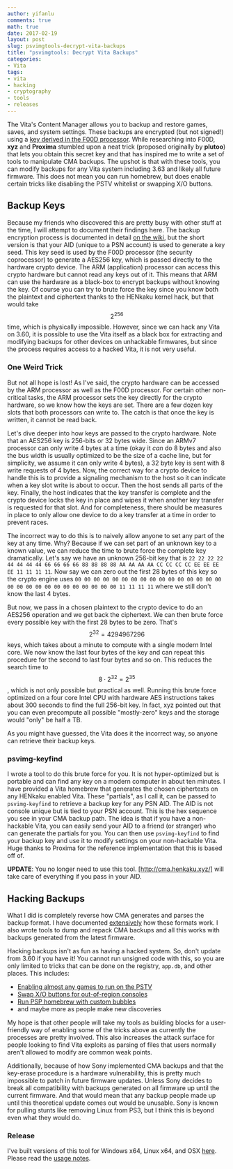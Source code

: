```yaml
---
author: yifanlu
comments: true
math: true
date: 2017-02-19
layout: post
slug: psvimgtools-decrypt-vita-backups
title: "psvimgtools: Decrypt Vita Backups"
categories:
- Vita
tags:
- vita
- hacking
- cryptography
- tools
- releases
---
```


The Vita's Content Manager allows you to backup and restore games, saves, and system settings. These backups are encrypted (but not signed!) using a [key derived in the F00D processor](https://wiki.henkaku.xyz/vita/PSVIMG). While researching into F00D, **xyz** and **Proxima** stumbled upon a neat trick (proposed originally by **plutoo**) that lets you obtain this secret key and that has inspired me to write a set of tools to manipulate CMA backups. The upshot is that with these tools, you can modify backups for any Vita system including 3.63 and likely all future firmware. This does not mean you can run homebrew, but does enable certain tricks like disabling the PSTV whitelist or swapping X/O buttons.

## Backup Keys

Because my friends who discovered this are pretty busy with other stuff at the time, I will attempt to document their findings here. The backup encryption process is documented in detail [on the wiki](https://wiki.henkaku.xyz/vita/PSVIMG), but the short version is that your AID (unique to a PSN account) is used to generate a key seed. This key seed is used by the F00D processor (the security coprocessor) to generate a AES256 key, which is passed directly to the hardware crypto device. The ARM (application) processor can access this crypto hardware but cannot read any keys out of it. This means that ARM can use the hardware as a black-box to encrypt backups without knowing the key. Of course you can try to brute force the key since you know both the plaintext and ciphertext thanks to the HENkaku kernel hack, but that would take $$2^{256}$$ time, which is physically impossible. However, since we can hack any Vita on 3.60, it is possible to use the Vita itself as a black box for extracting and modifying backups for other devices on unhackable firmwares, but since the process requires access to a hacked Vita, it is not very useful.

### One Weird Trick

But not all hope is lost! As I've said, the crypto hardware can be accessed by the ARM processor as well as the F00D processor. For certain other non-critical tasks, the ARM processor sets the key directly for the crypto hardware, so we know how the keys are set. There are a few dozen key slots that both processors can write to. The catch is that once the key is written, it cannot be read back.

Let's dive deeper into how keys are passed to the crypto hardware. Note that an AES256 key is 256-bits or 32 bytes wide. Since an ARMv7 processor can only write 4 bytes at a time (okay it _can_ do 8 bytes and also the bus width is usually optimized to be the size of a cache line, but for simplicity, we assume it can only write 4 bytes), a 32 byte key is sent with 8 write requests of 4 bytes. Now, the correct way for a crypto device to handle this is to provide a signaling mechanism to the host so it can indicate when a key slot write is about to occur. Then the host sends all parts of the key. Finally, the host indicates that the key transfer is complete and the crypto device locks the key in place and wipes it when another key transfer is requested for that slot. And for completeness, there should be measures in place to only allow one device to do a key transfer at a time in order to prevent races.

The incorrect way to do this is to naively allow anyone to set any part of the key at any time. Why? Because if we can set part of an unknown key to a known value, we can reduce the time to brute force the complete key dramatically. Let's say we have an unknown 256-bit key that is `22 22 22 22 44 44 44 44 66 66 66 66 88 88 88 88 AA AA AA AA CC CC CC CC EE EE EE EE 11 11 11 11`. Now say we can zero out the first 28 bytes of this key so the crypto engine uses `00 00 00 00 00 00 00 00 00 00 00 00 00 00 00 00 00 00 00 00 00 00 00 00 00 00 00 00 11 11 11 11` where we still don't know the last 4 bytes.

But now, we pass in a chosen plaintext to the crypto device to do an AES256 operation and we get back the ciphertext. We can then brute force every possible key with the first 28 bytes to be zero. That's $$2^{32} = 4294967296$$ keys, which takes about a minute to compute with a single modern Intel core. We now know the last four bytes of the key and can repeat this procedure for the second to last four bytes and so on. This reduces the search time to $$8 \cdot 2^{32} = 2^{35}$$, which is not only possible but practical as well. Running this brute force optimized on a four core Intel CPU with hardware AES instructions takes about 300 seconds to find the full 256-bit key. In fact, xyz pointed out that you can even precompute all possible "mostly-zero" keys and the storage would "only" be half a TB.

As you might have guessed, the Vita does it the incorrect way, so anyone can retrieve their backup keys.

### psvimg-keyfind

I wrote a tool to do this brute force for you. It is not hyper-optimized but is portable and can find any key on a modern computer in about ten minutes. I have provided a Vita homebrew that generates the chosen ciphertexts on any HENkaku enabled Vita. These "partials", as I call it, can be passed to `psvimg-keyfind` to retrieve a backup key for any PSN AID. The AID is not console unique but is tied to your PSN account. This is the hex sequence you see in your CMA backup path. The idea is that if you have a non-hackable Vita, you can easily send your AID to a friend (or stranger) who can generate the partials for you. You can then use `psvimg-keyfind` to find your backup key and use it to modify settings on your non-hackable Vita. Huge thanks to Proxima for the reference implementation that this is based off of.

**UPDATE**: You no longer need to use this tool. [http://cma.henkaku.xyz/] will take care of everything if you pass in your AID.

## Hacking Backups

What I did is completely reverse how CMA generates and parses the backup format. I have documented [extensively](https://github.com/yifanlu/psvimgtools/blob/master/psvimg.h) how these formats work. I also wrote tools to dump and repack CMA backups and all this works with backups generated from the latest firmware.

Hacking backups isn't as fun as having a hacked system. So, don't update from 3.60 if you have it! You cannot run unsigned code with this, so you are only limited to tricks that can be done on the registry, `app.db`, and other places. This includes:

* [Enabling almost any games to run on the PSTV](http://hackinformer.com/PlayStationGuide/PSV/tutorials/how_to_install_the_pstv_whitelist_patch_v2.html)
* [Swap X/O buttons for out-of-region consoles](http://hackinformer.com/PlayStationGuide/PSV/INFO_REGISTRY.html)
* [Run PSP homebrew with custom bubbles](http://hackinformer.com/PlayStationGuide/PSV/INFO_EPSP_BUBBLES.html)
* and maybe more as people make new discoveries

My hope is that other people will take my tools as building blocks for a user-friendly way of enabling some of the tricks above as currently the processes are pretty involved. This also increases the attack surface for people looking to find Vita exploits as parsing of files that users normally aren't allowed to modify are common weak points.

Additionally, because of how Sony implemented CMA backups and that the key-erase procedure is a hardware vulnerability, this is pretty much impossible to patch in future firmware updates. Unless Sony decides to break all compatibility with backups generated on all firmware up until the current firmware. And that would mean that any backup people made up until this theoretical update comes out would be unusable. Sony is known for pulling stunts like removing Linux from PS3, but I think this is beyond even what they would do.

### Release

I've built versions of this tool for Windows x64, Linux x64, and OSX [here](https://github.com/yifanlu/psvimgtools/releases). Please read the [usage notes](https://github.com/yifanlu/psvimgtools/blob/master/README.md).
